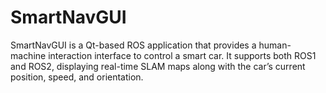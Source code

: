 # SmartNavGUI
SmartNavGUI is a Qt-based ROS application that provides a human-machine interaction interface to control a smart car. It supports both ROS1 and ROS2, displaying real-time SLAM maps along with the car’s current position, speed, and orientation.
